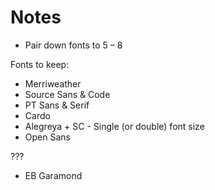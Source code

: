 
# Notes

- Pair down fonts to 5 – 8

Fonts to keep:
- Merriweather
- Source Sans & Code
- PT Sans & Serif
- Cardo
- Alegreya + SC - Single (or double) font size
- Open Sans

???
- EB Garamond

